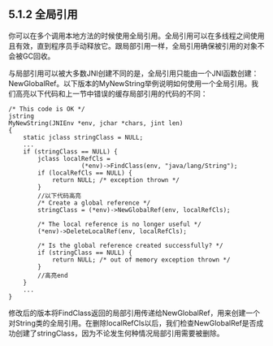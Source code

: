 ## 5.1.2 全局引用

你可以在多个调用本地方法的时候使用全局引用。全局引用可以在多线程之间使用且有效，直到程序员手动释放它。跟局部引用一样，全局引用确保被引用的对象不会被GC回收。

与局部引用可以被大多数JNI创建不同的是，全局引用只能由一个JNI函数创建：NewGlobalRef。以下版本的MyNewString举例说明如何使用一个全局引用。我们高亮以下代码和上一节中错误的缓存局部引用的代码的不同：

```
/* This code is OK */
jstring
MyNewString(JNIEnv *env, jchar *chars, jint len)
{
    static jclass stringClass = NULL;
    ...
    if (stringClass == NULL) {
        jclass localRefCls =
                    (*env)->FindClass(env, "java/lang/String");
        if (localRefCls == NULL) {
            return NULL; /* exception thrown */
        }
        //以下代码高亮
        /* Create a global reference */
        stringClass = (*env)->NewGlobalRef(env, localRefCls);
    
        /* The local reference is no longer useful */
        (*env)->DeleteLocalRef(env, localRefCls);
    
        /* Is the global reference created successfully? */
        if (stringClass == NULL) {
            return NULL; /* out of memory exception thrown */
        }
        //高亮end
    }
    ...
}
```

修改后的版本将FindClass返回的局部引用传递给NewGlobalRef，用来创建一个对String类的全局引用。在删除localRefCls以后，我们检查NewGlobalRef是否成功创建了stringClass，因为不论发生何种情况局部引用需要被删除。

